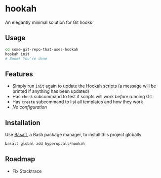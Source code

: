 # hookah

An elegantly minimal solution for Git hooks

## Usage

```sh
cd some-git-repo-that-uses-hookah
hookah init
# Boom! You're done
```

## Features

- Simply run `init` again to update the Hookah scripts (a message will be printed if anything has been updated)
- Has `check` subcommand to test if scripts will work _before_ running Git
- Has `create` subcommand to list all templates and how they work
- _No configuration_

## Installation

Use [Basalt](https://github.com/hyperupcall/basalt), a Bash package manager, to install this project globally

```sh
basalt global add hyperupcall/hookah
```

## Roadmap

- Fix Stacktrace
